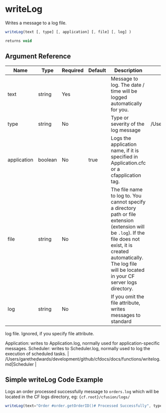 # writeLog

Writes a message to a log file.

```javascript
writeLog(text [, type] [, application] [, file] [, log] )
```

```javascript
returns void
```

## Argument Reference

| Name | Type | Required | Default | Description | Values |
| --- | --- | --- | --- | --- | --- |
| text | string | Yes |  | Message to log. The date / time will be logged automatically for you. |  |
| type | string | No |  | Type or severity of the log message | /Users/garethedwards/development/github/cfdocs/docs/functions/writelog.md|fatal |
| application | boolean | No | true | Logs the application name, if it is specified in Application.cfc or a cfapplication tag. |  |
| file | string | No |  | The file name to log to. You cannot specify a directory path or file extension (extension will be `.log`). If the file does not exist, it is created automatically. The log file will be located in your CF server logs directory. |  |
| log | string | No |  | If you omit the file attribute, writes messages to standard
 log file. Ignored, if you specify file attribute.

 Application: writes to Application.log, normally used for
 application-specific messages.
 Scheduler: writes to Scheduler.log, normally used to log
 the execution of scheduled tasks. | /Users/garethedwards/development/github/cfdocs/docs/functions/writelog.md|Scheduler |

## Simple writeLog Code Example

Logs an order processed successfully message to `orders.log` which will be located in the CF logs directory, eg: `{cf.root}/cfusion/logs/`

```javascript
writeLog(text="Order #order.getOrderID()# Processed Successfully", type="information", file="orders");
```
